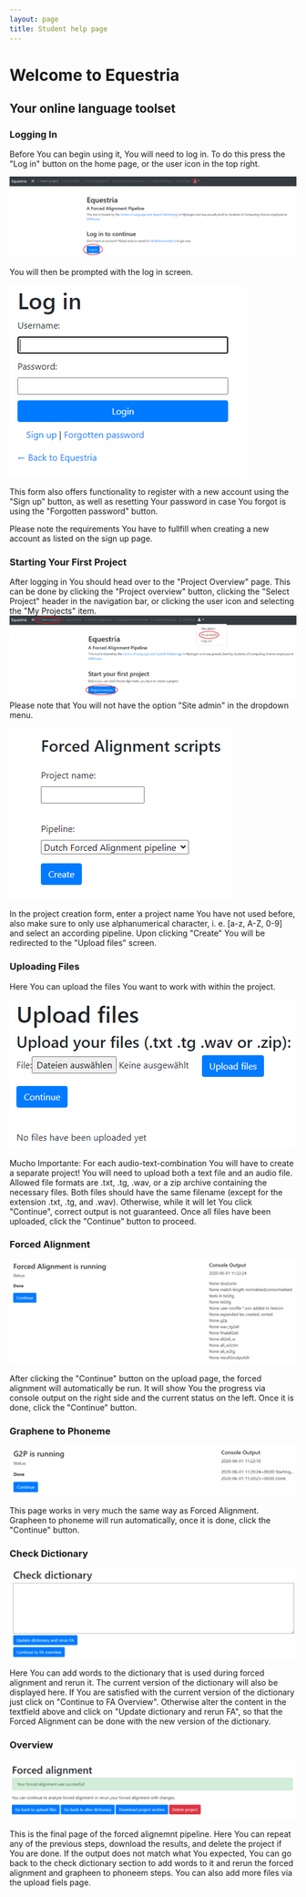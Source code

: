 ```yaml
---
layout: page
title: Student help page
---
```

# Welcome to Equestria

## Your online language toolset

### Logging In

Before You can begin using it, You will need to log in. To do this press the "Log in" button on the home page, or the user icon in the top right.

![LogIn Form](wikiImage/loginscreen.png)


You will then be prompted with the log in screen.

![LogIn Form](wikiImage/LoginFormScreenshot.png)


This form also offers functionality to register with a new account using the "Sign up" button, as well as resetting Your password in case You forgot is using the "Forgotten password" button.


Please note the requirements You have to fullfill when creating a new account as listed on the sign up page.

### Starting Your First Project

After logging in You should head over to the "Project Overview" page. This can be done by clicking the "Project overview" button, clicking the "Select Project" header in the navigation bar, or clicking the user icon and selecting the "My Projects" item.
![Project Overview](wikiImage/GoToProjectOverview.png)
Please note that You will not have the option "Site admin" in the dropdown menu.

![Porject Creation](wikiImage/ProjectCreateForm.PNG)

In the project creation form, enter a project name You have not used before, also make sure to only use alphanumerical character, i. e. [a-z, A-Z, 0-9] and select an according pipeline. Upon clicking "Create" You will be redirected to the "Upload  files" screen.

### Uploading Files

Here You can upload the files You want to work with within the project.

![File Upload](wikiImage/UploadFilesForm.png)

Mucho Importante: For each audio-text-combination You will have to create a separate project!
You will need to upload both a text file and an audio file. Allowed file formats are .txt, .tg, .wav, or a zip archive containing the necessary files.
Both files should have the same filename (except for the extension .txt, .tg, and .wav). Otherwise, while it will let You click "Continue", correct output is not guaranteed.
Once all files have been uploaded, click the "Continue" button to proceed.

### Forced Alignment

![Forced Alignment](wikiImage/FAPage.png)

After clicking the "Continue" button on the upload page, the forced alignment will automatically be run. It will show You the progress via console output on the right side and the current status on the left. Once it is done, click the "Continue" button.

### Graphene to Phoneme

![Graphene to Phoneme](wikiImage/G2PPage.png)

This page works in very much the same way as Forced Alignment. Grapheen to phoneme will run automatically, once it is done, click the "Continue" button.

### Check Dictionary

![Check Dictionary](wikiImage/CheckDictPage.png)

Here You can add words to the dictionary that is used during forced alignment and rerun it. The current version of the dictionary will also be displayed here. If You are satisfied with the current version of the dictionary just click on "Continue to FA Overview". Otherwise alter the content in the textfield above and click on "Update dictionary and rerun FA", so that the Forced Alignment can be done with the new version of the dictionary.

### Overview

![Overview](wikiImage/Overview.png)

This is the final page of the forced alignemnt pipeline. Here You can repeat any of the previous steps, download the results, and delete the project if You are done.
If the output does not match what You expected, You can go back to the check dictionary section to add words to it and rerun the forced alignment and grapheen to phoneem steps. You can also add more files via the upload fiels page.
